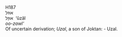 <body>
  <p>H187<br>  אוּזל  <br> אוּזָל  ‎  ‘ûzâl  <br><i>oo-zawl‘ </i><br>Of uncertain derivation; <i>Uzal</i>, a son of Joktan: - Uzal.<br></p>
 </body>